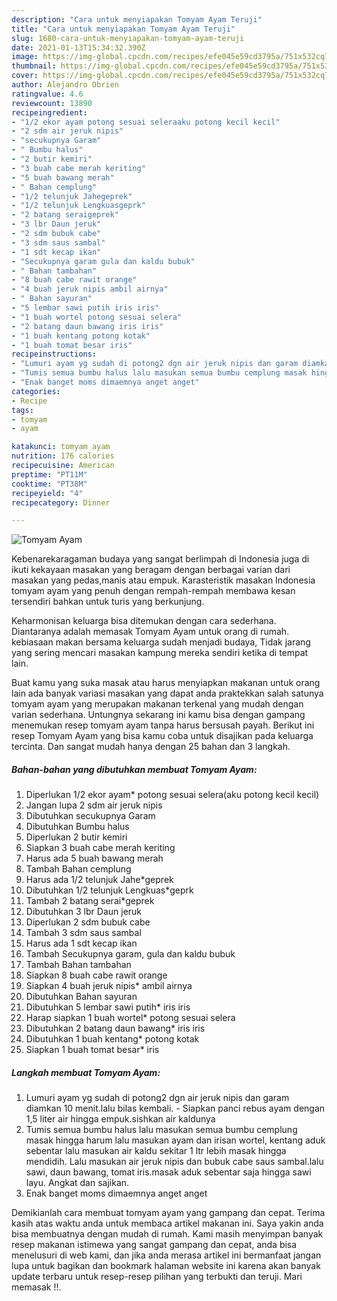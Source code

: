 ```yaml
---
description: "Cara untuk menyiapakan Tomyam Ayam Teruji"
title: "Cara untuk menyiapakan Tomyam Ayam Teruji"
slug: 1680-cara-untuk-menyiapakan-tomyam-ayam-teruji
date: 2021-01-13T15:34:32.390Z
image: https://img-global.cpcdn.com/recipes/efe045e59cd3795a/751x532cq70/tomyam-ayam-foto-resep-utama.jpg
thumbnail: https://img-global.cpcdn.com/recipes/efe045e59cd3795a/751x532cq70/tomyam-ayam-foto-resep-utama.jpg
cover: https://img-global.cpcdn.com/recipes/efe045e59cd3795a/751x532cq70/tomyam-ayam-foto-resep-utama.jpg
author: Alejandro Obrien
ratingvalue: 4.6
reviewcount: 13890
recipeingredient:
- "1/2 ekor ayam potong sesuai seleraaku potong kecil kecil"
- "2 sdm air jeruk nipis"
- "secukupnya Garam"
- " Bumbu halus"
- "2 butir kemiri"
- "3 buah cabe merah keriting"
- "5 buah bawang merah"
- " Bahan cemplung"
- "1/2 telunjuk Jahegeprek"
- "1/2 telunjuk Lengkuasgeprk"
- "2 batang seraigeprek"
- "3 lbr Daun jeruk"
- "2 sdm bubuk cabe"
- "3 sdm saus sambal"
- "1 sdt kecap ikan"
- "Secukupnya garam gula dan kaldu bubuk"
- " Bahan tambahan"
- "8 buah cabe rawit orange"
- "4 buah jeruk nipis ambil airnya"
- " Bahan sayuran"
- "5 lembar sawi putih iris iris"
- "1 buah wortel potong sesuai selera"
- "2 batang daun bawang iris iris"
- "1 buah kentang potong kotak"
- "1 buah tomat besar iris"
recipeinstructions:
- "Lumuri ayam yg sudah di potong2 dgn air jeruk nipis dan garam diamkan 10 menit.lalu bilas kembali. Siapkan panci rebus ayam dengan 1,5 liter air hingga empuk.sishkan air kaldunya"
- "Tumis semua bumbu halus lalu masukan semua bumbu cemplung masak hingga harum lalu masukan ayam dan irisan wortel, kentang aduk sebentar lalu masukan air kaldu sekitar 1 ltr lebih masak hingga mendidih. Lalu masukan air jeruk nipis dan bubuk cabe saus sambal.lalu sawi, daun bawang, tomat iris.masak aduk sebentar saja hingga sawi layu. Angkat dan sajikan."
- "Enak banget moms dimaemnya anget anget"
categories:
- Recipe
tags:
- tomyam
- ayam

katakunci: tomyam ayam 
nutrition: 176 calories
recipecuisine: American
preptime: "PT11M"
cooktime: "PT38M"
recipeyield: "4"
recipecategory: Dinner

---
```



![Tomyam Ayam](https://img-global.cpcdn.com/recipes/efe045e59cd3795a/751x532cq70/tomyam-ayam-foto-resep-utama.jpg)

Kebenarekaragaman budaya yang sangat berlimpah di Indonesia juga di ikuti kekayaan masakan yang beragam dengan berbagai varian dari masakan yang pedas,manis atau empuk. Karasteristik masakan Indonesia tomyam ayam yang penuh dengan rempah-rempah membawa kesan tersendiri bahkan untuk turis yang berkunjung.




Keharmonisan keluarga bisa ditemukan dengan cara sederhana. Diantaranya adalah memasak Tomyam Ayam untuk orang di rumah. kebiasaan makan bersama keluarga sudah menjadi budaya, Tidak jarang yang sering mencari masakan kampung mereka sendiri ketika di tempat lain.

Buat kamu yang suka masak atau harus menyiapkan makanan untuk orang lain ada banyak variasi masakan yang dapat anda praktekkan salah satunya tomyam ayam yang merupakan makanan terkenal yang mudah dengan varian sederhana. Untungnya sekarang ini kamu bisa dengan gampang menemukan resep tomyam ayam tanpa harus bersusah payah.
Berikut ini resep Tomyam Ayam yang bisa kamu coba untuk disajikan pada keluarga tercinta. Dan sangat mudah hanya dengan 25 bahan dan 3 langkah.


<!--inarticleads1-->

##### Bahan-bahan yang dibutuhkan membuat Tomyam Ayam:

1. Diperlukan 1/2 ekor ayam* potong sesuai selera(aku potong kecil kecil)
1. Jangan lupa 2 sdm air jeruk nipis
1. Dibutuhkan secukupnya Garam
1. Dibutuhkan  Bumbu halus
1. Diperlukan 2 butir kemiri
1. Siapkan 3 buah cabe merah keriting
1. Harus ada 5 buah bawang merah
1. Tambah  Bahan cemplung
1. Harus ada 1/2 telunjuk Jahe*geprek
1. Dibutuhkan 1/2 telunjuk Lengkuas*geprk
1. Tambah 2 batang serai*geprek
1. Dibutuhkan 3 lbr Daun jeruk
1. Diperlukan 2 sdm bubuk cabe
1. Tambah 3 sdm saus sambal
1. Harus ada 1 sdt kecap ikan
1. Tambah Secukupnya garam, gula dan kaldu bubuk
1. Tambah  Bahan tambahan
1. Siapkan 8 buah cabe rawit orange
1. Siapkan 4 buah jeruk nipis* ambil airnya
1. Dibutuhkan  Bahan sayuran
1. Dibutuhkan 5 lembar sawi putih* iris iris
1. Harap siapkan 1 buah wortel* potong sesuai selera
1. Dibutuhkan 2 batang daun bawang* iris iris
1. Dibutuhkan 1 buah kentang* potong kotak
1. Siapkan 1 buah tomat besar* iris




<!--inarticleads2-->

##### Langkah membuat  Tomyam Ayam:

1. Lumuri ayam yg sudah di potong2 dgn air jeruk nipis dan garam diamkan 10 menit.lalu bilas kembali. - Siapkan panci rebus ayam dengan 1,5 liter air hingga empuk.sishkan air kaldunya
1. Tumis semua bumbu halus lalu masukan semua bumbu cemplung masak hingga harum lalu masukan ayam dan irisan wortel, kentang aduk sebentar lalu masukan air kaldu sekitar 1 ltr lebih masak hingga mendidih. Lalu masukan air jeruk nipis dan bubuk cabe saus sambal.lalu sawi, daun bawang, tomat iris.masak aduk sebentar saja hingga sawi layu. Angkat dan sajikan.
1. Enak banget moms dimaemnya anget anget




Demikianlah cara membuat tomyam ayam yang gampang dan cepat. Terima kasih atas waktu anda untuk membaca artikel makanan ini. Saya yakin anda bisa membuatnya dengan mudah di rumah. Kami masih menyimpan banyak resep makanan istimewa yang sangat gampang dan cepat, anda bisa menelusuri di web kami, dan jika anda merasa artikel ini bermanfaat jangan lupa untuk bagikan dan bookmark halaman website ini karena akan banyak update terbaru untuk resep-resep pilihan yang terbukti dan teruji. Mari memasak !!. 
